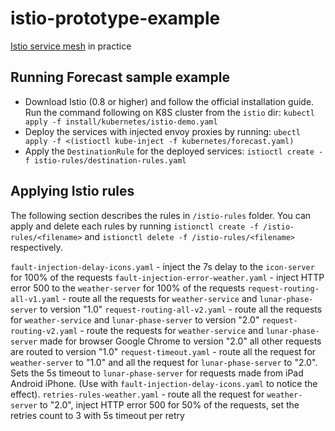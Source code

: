 # istio-prototype-example
[Istio service mesh](https://istio.io) in practice

## Running Forecast sample example
- Download Istio (0.8 or higher) 
  and follow the official installation guide.
  Run the command following on K8S cluster from the `istio` dir:
  ```kubectl apply -f install/kubernetes/istio-demo.yaml```
- Deploy the services with injected envoy proxies by running: 
  ```ubectl apply -f <(istioctl kube-inject -f kubernetes/forecast.yaml)```
- Apply the `DestinationRule` for the deployed services:
  ```istioctl create -f istio-rules/destination-rules.yaml```

## Applying Istio rules
The following section describes the rules in `/istio-rules` folder.
You can apply and delete each rules by running 
`istionctl create -f /istio-rules/<filename>` and 
`istionctl delete -f /istio-rules/<filename>` respectively.

`fault-injection-delay-icons.yaml` - inject the 7s delay to the `icon-server` for 100% of the requests
`fault-injection-error-weather.yaml` - inject HTTP error 500 to the `weather-server` for 100% of the requests
`request-routing-all-v1.yaml` - route all the requests for `weather-service` and `lunar-phase-server` to version "1.0"
`request-routing-all-v2.yaml` - route all the requests for `weather-service` and `lunar-phase-server` to version "2.0"
`request-routing-v2.yaml` - route the requests for `weather-service` and `lunar-phase-server` made for browser Google Chrome to version "2.0" all other requests are routed to version "1.0"
`request-timeout.yaml` - route all the request for `weather-server` to "1.0" and all the request for `lunar-phase-server` to "2.0". 
Sets the 5s timeout to `lunar-phase-server` for requests made from iPad Android iPhone. (Use with `fault-injection-delay-icons.yaml` to notice the effect).
`retries-rules-weather.yaml` - route all the request for `weather-server` to "2.0", inject HTTP error 500 for 50% of the requests, set the retries count to 3 with 5s timeout per retry
